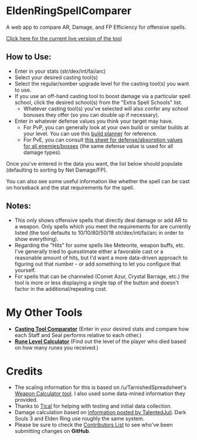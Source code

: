 # EldenRingSpellComparer
A web app to compare AR, Damage, and FP Efficiency for offensive spells.

[Click here for the current live version of the tool](https://jerp.tv/eldenring/spells/)

## How to Use:

  * Enter in your stats (str/dex/int/fai/arc)
  * Select your desired casting tool(s)
  * Select the regular/somber upgrade level for the casting tool(s) you want to use.
  * If you use an off-hand casting tool to boost damage via a particular spell school, click the desired school(s) from the "Extra Spell Schools" list.
    * Whatever casting tool(s) you've selected will also confer any school bonuses they offer (so you can double up if necessary).
  * Enter in whatever defense values you think your target may have.
    * For PvP, you can generally look at your own build or similar builds at your level.  You can use this [build planner](https://eip.gg/elden-ring/build-planner/) for reference.
    * For PvE, you can consult [this sheet for defense/absorption values for all enemies/bosses](https://docs.google.com/spreadsheets/d/1aujq95UfL_oUs3voPt3nGqM1hLhaVJOj6JKB6Np3FD8/edit#gid=1315305173) (the same defense value is used for all damage types).

Once you've entered in the data you want, the list below should populate (defaulting to sorting by Net Damage/FP).

You can also see some useful information like whether the spell can be cast on horseback and the stat requirements for the spell.

## Notes:
* This only shows offensive spells that directly deal damage or add AR to a weapon.  Only spells which you meet the requirements for are currently listed (the tool defaults to 10/10/80/50/18 str/dex/int/fai/arc in order to show everything).
* Regarding the "Hits" for some spells like Meteorite, weapon buffs, etc. I've generally tried to guesstimate either a favorable cast or a reasonable amount of hits, but I'd want a more data-driven approach to figuring out that number - or add something to let you configure that yourself.
* For spells that can be channeled (Comet Azur, Crystal Barrage, etc.) the tool is more or less displaying a single tap of the button and doesn't factor in the additional/repeating cost.

# My Other Tools

* **[Casting Tool Comparator](https://jerp.tv/eldenring/spelltools/)** (Enter in your desired stats and compare how each Staff and Seal performs relative to each other.)
* **[Rune Level Calculator](https://jerp.tv/eldenring/runes/)** (Find out the level of the player who died based on how many runes you received.)

# Credits

* The scaling information for this is based on /u/TarnishedSpreadsheet's [Weapon Calculator tool](https://www.reddit.com/r/Eldenring/comments/tbco46/elden_ring_weapon_calculator/).  I also used some data-mined information they provided.
* Thanks to [Tical](https://twitter.com/mrtical91) for helping with testing and initial data collection.
* Damage calculation based on [information posted by TalentedJuli](https://www.reddit.com/r/darksouls3/comments/4f8yy8/how_defense_and_absorption_really_work/).  Dark Souls 3 and Elden Ring use roughly the same system.
* Please be sure to check the [Contributors List](https://github.com/jerpdoesgames/EldenRingSpellComparer/graphs/contributors) to see who've been submitting changes on **GitHub**.

